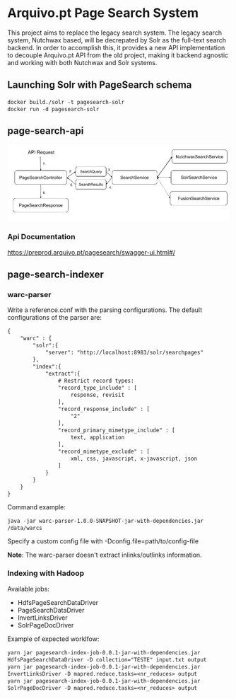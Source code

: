 # Arquivo.pt Page Search System

This project aims to replace the legacy search system. The legacy search system, Nutchwax based, will be decrepated by Solr as the full-text search backend. In order to accomplish this, it provides a new API implementation to decouple Arquivo.pt API from the old project, making it backend agnostic and working with both Nutchwax and Solr systems.

## Launching Solr with PageSearch schema
```
docker build./solr -t pagesearch-solr
docker run -d pagesearch-solr
```
## page-search-api

![](docs/img/PageSearchArchitecture.png)

### Api Documentation

https://preprod.arquivo.pt/pagesearch/swagger-ui.html#/

## page-search-indexer

### warc-parser

Write a reference.conf with the parsing configurations. The default configurations of the parser are:
```
{
    "warc" : {
        "solr":{
            "server": "http://localhost:8983/solr/searchpages"
        },
        "index":{
            "extract":{
                # Restrict record types:
                "record_type_include" : [
                    response, revisit
                ],
                "record_response_include" : [
                    "2"
                ],
                "record_primary_mimetype_include" : [
                    text, application
                ],
                "record_mimetype_exclude" : [
                    xml, css, javascript, x-javascript, json
                ]
            }
        }
    }
}
```
Command example:
```
java -jar warc-parser-1.0.0-SNAPSHOT-jar-with-dependencies.jar /data/warcs
```
Specify a custom config file with -Dconfig.file=path/to/config-file

**Note**: The warc-parser doesn't extract inlinks/outlinks information.

### Indexing with Hadoop

Available jobs:
* HdfsPageSearchDataDriver
* PageSearchDataDriver
* InvertLinksDriver
* SolrPageDocDriver

Example of expected worklfow:
```
yarn jar pagesearch-index-job-0.0.1-jar-with-dependencies.jar HdfsPageSearchDataDriver -D collection="TESTE" input.txt output
yarn jar pagesearch-index-job-0.0.1-jar-with-dependencies.jar InvertLinksDriver -D mapred.reduce.tasks=<nr_reduces> output
yarn jar pagesearch-index-job-0.0.1-jar-with-dependencies.jar SolrPageDocDriver -D mapred.reduce.tasks=<nr_reduces> output
```

